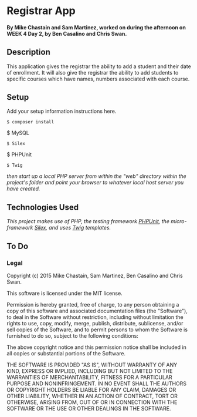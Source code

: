##
# Registrar App

#### By Mike Chastain and Sam Martinez, worked on during the afternoon on WEEK 4 Day 2, by Ben Casalino and Chris Swan.

## Description

This application gives the registrar the ability to add a student and their date of enrollment. It will also give the registrar the ability to add students to specific courses which have names, numbers associated with each course.

## Setup

Add your setup information instructions here.

```
$ composer install
```
$ MySQL
```
$ Silex
```
$ PHPUnit
```
$ Twig
```

_then start up a local PHP server from within the "web" directory within the project's folder and point your browser to whatever local host server you have created._  

## Technologies Used

_This project makes use of PHP, the testing framework [PHPUnit](https://phpunit.de/), the micro-framework [Silex](http://silex.sensiolabs.org/), and uses [Twig](http://twig.sensiolabs.org/) templates._

## To Do



### Legal



Copyright (c) 2015 Mike Chastain, Sam Martinez, Ben Casalino and Chris Swan. 

This software is licensed under the MIT license.

Permission is hereby granted, free of charge, to any person obtaining a copy
of this software and associated documentation files (the "Software"), to deal
in the Software without restriction, including without limitation the rights
to use, copy, modify, merge, publish, distribute, sublicense, and/or sell
copies of the Software, and to permit persons to whom the Software is
furnished to do so, subject to the following conditions:

The above copyright notice and this permission notice shall be included in
all copies or substantial portions of the Software.

THE SOFTWARE IS PROVIDED "AS IS", WITHOUT WARRANTY OF ANY KIND, EXPRESS OR
IMPLIED, INCLUDING BUT NOT LIMITED TO THE WARRANTIES OF MERCHANTABILITY,
FITNESS FOR A PARTICULAR PURPOSE AND NONINFRINGEMENT. IN NO EVENT SHALL THE
AUTHORS OR COPYRIGHT HOLDERS BE LIABLE FOR ANY CLAIM, DAMAGES OR OTHER
LIABILITY, WHETHER IN AN ACTION OF CONTRACT, TORT OR OTHERWISE, ARISING FROM,
OUT OF OR IN CONNECTION WITH THE SOFTWARE OR THE USE OR OTHER DEALINGS IN
THE SOFTWARE.
